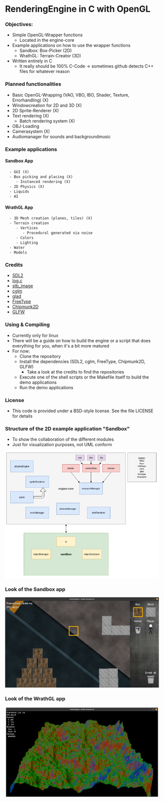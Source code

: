 # RenderingEngine in C with OpenGL

### Objectives:
   - Simple OpenGL-Wrapper functions
      - Located in the engine-core
   - Example applications on how to use the wrapper functions       
      - Sandbox: Box-Picker (2D)
      - WrathGL: Terrain-Creator (3D)  
   - Written entirely in C
      - It really should be 100% C-Code -> sometimes github detects C++ files for whatever reason

### Planned functionalities
   - Basic OpenGL-Wrapping (VAO, VBO, IBO, Shader, Texture, Errorhandling)  (X)  
   - Windowcreation for 2D and 3D (X)
   - 2D Sprite-Renderer (X)
   - Text rendering (X)
      - Batch rendering system (X)
   - OBJ-Loading
   - Camerasystem (X)
   - Audiomanager for sounds and backgroundmusic        

### Example applications   
   #### Sandbox App
      - GUI (X)
      - Box picking and placing (X)
         - Instanced rendering (X)
      - 2D Physics (X)
      - Liquids   
      - AI
   #### WrathGL App            
      - 3D Mesh creation (planes, tiles) (X)
      - Terrain creation
         - Vertices
            - Procedural generated via noise
         - Colors
         - Lighting
      - Water
      - Models

### Credits
   - [SDL2](https://www.libsdl.org/index.php)
   - [log.c](https://github.com/rxi/log.c)
   - [stb_image](https://github.com/nothings/stb/blob/master/stb_image.h)
   - [cglm](https://github.com/recp/cglm)
   - [glad](https://github.com/Dav1dde/glad)
   - [FreeType](https://freetype.org/index.html)
   - [Chipmunk2D](https://github.com/slembcke/Chipmunk2D)
   - [GLFW](https://github.com/glfw/glfw) 

### Using & Compiling
   - Currently only for linux
   - There will be a guide on how to build the engine or a script that does everything for you, when it's a bit more matured
   - For now:   
      - Clone the repository
      - Install the dependencies (SDL2, cglm, FreeType, Chipmunk2D, GLFW) 
         - Take a look at the credits to find the repositories
      - Execute one of the shell scripts or the Makefile itself to build the demo applications
      - Run the demo applications  

### License
   - This code is provided under a BSD-style license. See the file LICENSE for details

### Structure of the 2D example application "Sandbox"
   - To show the collaboration of the different modules
   - Just for visualization purposes, not UML conform    

   ![Application structure](Structure_001.png)

### Look of the Sandbox app
   ![Sandboxlevel](Screenshot_SB_006.png)

### Look of the WrathGL app
   ![Sandboxlevel](Screenshot_WR_003.png)